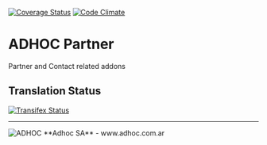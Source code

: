[![Coverage Status](https://coveralls.io/repos/ingadhoc/partner/badge.png?branch=13.0)](https://coveralls.io/r/ingadhoc/partner?branch=13.0)
[![Code Climate](https://codeclimate.com/github/ingadhoc/partner/badges/gpa.svg)](https://codeclimate.com/github/ingadhoc/partner)

# ADHOC Partner

Partner and Contact related addons

[//]: # (addons)
[//]: # (end addons)

Translation Status
------------------
[![Transifex Status](https://www.transifex.com/projects/p/ingadhoc-partner-13-0/chart/image_png)](https://www.transifex.com/projects/p/ingadhoc-partner-13-0)

----

<img alt="ADHOC" src="http://fotos.subefotos.com/83fed853c1e15a8023b86b2b22d6145bo.png" />
**Adhoc SA** - www.adhoc.com.ar
